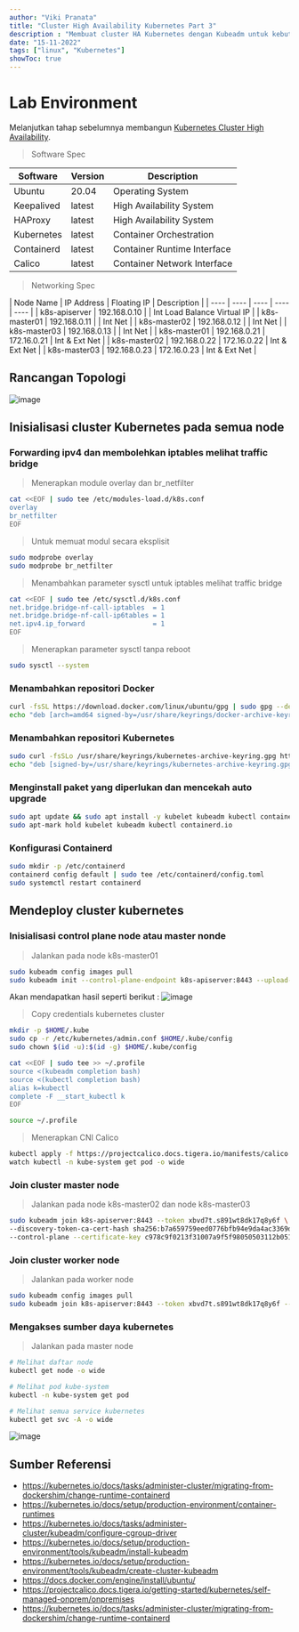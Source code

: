 ```yaml
---
author: "Viki Pranata"
title: "Cluster High Availability Kubernetes Part 3"
description : "Membuat cluster HA Kubernetes dengan Kubeadm untuk kebutuhan lab, development, staging maupun production"
date: "15-11-2022"
tags: ["linux", "Kubernetes"]
showToc: true
---
```

# Lab Environment
Melanjutkan tahap sebelumnya membangun [Kubernetes Cluster High Availability](/posts/kubernetes-ha-part2).

> Software Spec

| Software | Version | Description |
| ---- | ---- | ---- |
| Ubuntu | 20.04 | Operating System |
| Keepalived | latest | High Availability System |
| HAProxy | latest | High Availability System |
| Kubernetes | latest | Container Orchestration |
| Containerd | latest | Container Runtime Interface |
| Calico | latest | Container Network Interface |

> Networking Spec

| Node Name | IP Address | Floating IP | Description |
| ---- | ---- | ---- | ---- | ---- |
| k8s-apiserver | 192.168.0.10 | | Int Load Balance Virtual IP |
| k8s-master01 | 192.168.0.11 | | Int Net |
| k8s-master02 | 192.168.0.12 | | Int Net |
| k8s-master03 | 192.168.0.13 | | Int Net |
| k8s-master01 | 192.168.0.21 | 172.16.0.21 | Int & Ext Net |
| k8s-master02 | 192.168.0.22 | 172.16.0.22 | Int & Ext Net |
| k8s-master03 | 192.168.0.23 | 172.16.0.23 | Int & Ext Net |

## Rancangan Topologi
![image](/assets/images/k8s_kubernetes_ha.png)

## Inisialisasi cluster Kubernetes pada semua node
### Forwarding ipv4 dan membolehkan iptables melihat traffic bridge
> Menerapkan module overlay dan br_netfilter
```bash
cat <<EOF | sudo tee /etc/modules-load.d/k8s.conf
overlay
br_netfilter
EOF
```
> Untuk memuat modul secara eksplisit
```bash
sudo modprobe overlay
sudo modprobe br_netfilter
```

> Menambahkan parameter sysctl untuk iptables melihat traffic bridge
```bash
cat <<EOF | sudo tee /etc/sysctl.d/k8s.conf
net.bridge.bridge-nf-call-iptables  = 1
net.bridge.bridge-nf-call-ip6tables = 1
net.ipv4.ip_forward                 = 1
EOF
```
> Menerapkan parameter sysctl tanpa reboot
```bash
sudo sysctl --system
```
### Menambahkan repositori Docker
```bash
curl -fsSL https://download.docker.com/linux/ubuntu/gpg | sudo gpg --dearmor -o /usr/share/keyrings/docker-archive-keyring.gpg
echo "deb [arch=amd64 signed-by=/usr/share/keyrings/docker-archive-keyring.gpg] https://download.docker.com/linux/ubuntu $(lsb_release -cs) stable" | sudo tee /etc/apt/sources.list.d/docker.list
```
### Menambahkan repositori Kubernetes
```bash
sudo curl -fsSLo /usr/share/keyrings/kubernetes-archive-keyring.gpg https://packages.cloud.google.com/apt/doc/apt-key.gpg
echo "deb [signed-by=/usr/share/keyrings/kubernetes-archive-keyring.gpg] https://apt.kubernetes.io/ kubernetes-xenial main" | sudo tee /etc/apt/sources.list.d/kubernetes.list
```

### Menginstall paket yang diperlukan dan mencekah auto upgrade
```bash
sudo apt update && sudo apt install -y kubelet kubeadm kubectl containerd.io
sudo apt-mark hold kubelet kubeadm kubectl containerd.io
```

### Konfigurasi Containerd
```bash
sudo mkdir -p /etc/containerd
containerd config default | sudo tee /etc/containerd/config.toml
sudo systemctl restart containerd
```

## Mendeploy cluster kubernetes
### Inisialisasi control plane node atau master nonde
> Jalankan pada node k8s-master01
```bash
sudo kubeadm config images pull
sudo kubeadm init --control-plane-endpoint k8s-apiserver:8443 --upload-certs
```
Akan mendapatkan hasil seperti berikut :
![image](/assets/images/kubeadmsuccessfull.jpg)

> Copy credentials kubernetes cluster
```bash
mkdir -p $HOME/.kube
sudo cp -r /etc/kubernetes/admin.conf $HOME/.kube/config
sudo chown $(id -u):$(id -g) $HOME/.kube/config

cat <<EOF | sudo tee >> ~/.profile
source <(kubeadm completion bash)
source <(kubectl completion bash)
alias k=kubectl
complete -F __start_kubectl k
EOF

source ~/.profile
```

> Menerapkan CNI Calico
```bash
kubectl apply -f https://projectcalico.docs.tigera.io/manifests/calico.yaml
watch kubectl -n kube-system get pod -o wide
```
### Join cluster master node
> Jalankan pada node k8s-master02 dan node k8s-master03
```bash
sudo kubeadm join k8s-apiserver:8443 --token xbvd7t.s891wt8dk17q8y6f \
--discovery-token-ca-cert-hash sha256:b7a659759eed0776bfb94e9da4ac3369de863aaba2d85e88d22db4ba263cded4 \
--control-plane --certificate-key c978c9f0213f31007a9f5f98050503112b051aa0136a05eb27987719fe748e4a
```

### Join cluster worker node
> Jalankan pada worker node
```bash
sudo kubeadm config images pull
sudo kubeadm join k8s-apiserver:8443 --token xbvd7t.s891wt8dk17q8y6f --discovery-token-ca-cert-hash sha256:b7a659759eed0776bfb94e9da4ac3369de863aaba2d85e88d22db4ba263cded4
```

### Mengakses sumber daya kubernetes
> Jalankan pada master node
```bash
# Melihat daftar node
kubectl get node -o wide

# Melihat pod kube-system
kubectl -n kube-system get pod

# Melihat semua service kubernetes
kubectl get svc -A -o wide
```

![image](/assets/images/k8s_resources.jpg)

## Sumber Referensi
- https://kubernetes.io/docs/tasks/administer-cluster/migrating-from-dockershim/change-runtime-containerd
- https://kubernetes.io/docs/setup/production-environment/container-runtimes
- https://kubernetes.io/docs/tasks/administer-cluster/kubeadm/configure-cgroup-driver
- https://kubernetes.io/docs/setup/production-environment/tools/kubeadm/install-kubeadm
- https://kubernetes.io/docs/setup/production-environment/tools/kubeadm/create-cluster-kubeadm
- https://docs.docker.com/engine/install/ubuntu/
- https://projectcalico.docs.tigera.io/getting-started/kubernetes/self-managed-onprem/onpremises
- https://kubernetes.io/docs/tasks/administer-cluster/migrating-from-dockershim/change-runtime-containerd